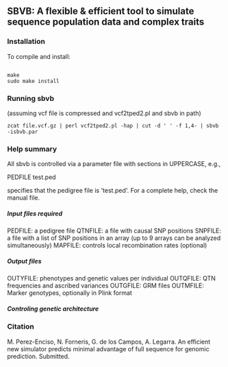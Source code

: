 ## SBVB: A flexible & efficient tool to simulate sequence population data and complex traits

### Installation
To compile and install:
```

make
sudo make install
```

### Running sbvb
(assuming vcf file is compressed and vcf2tped2.pl and sbvb in path)
```
zcat file.vcf.gz | perl vcf2tped2.pl -hap | cut -d ' ' -f 1,4- | sbvb -isbvb.par
```
### Help summary
All sbvb is controlled via a parameter file with sections in UPPERCASE, e.g.,

PEDFILE
test.ped

specifies that the pedigree file is 'test.ped'. For a complete help, check the manual file. 

##### Input files required
PEDFILE: a pedigree file
QTNFILE: a file with causal SNP positions
SNPFILE: a file with a list of SNP positions in an array (up to 9 arrays can be analyzed simultaneously)
MAPFILE: controls local recombination rates (optional)

##### Output files
OUTYFILE: phenotypes and genetic values per individual
OUTQFILE: QTN frequencies and ascribed variances
OUTGFILE: GRM files
OUTMFILE: Marker genotypes, optionally in Plink format

##### Controling genetic architecture

### Citation
M. Perez-Enciso, N. Forneris, G. de los Campos, A. Legarra. An efficient new simulator predicts minimal advantage of full sequence for genomic prediction. Submitted.
